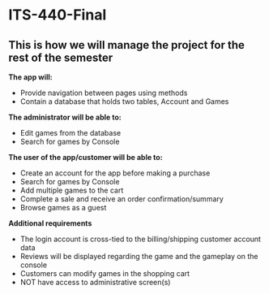 # ITS-440-Final
This is how we will manage the project for the rest of the semester
-----------------------------------------------------------------------------------------------------------------------------------------------------------------------------------
**The app will:**

*    Provide navigation between pages using methods
*    Contain a database that holds two tables, Account and Games


**The administrator will be able to:**

*    Edit games from the database
*    Search for games by Console


**The user of the app/customer will be able to:**

*    Create an account for the app before making a purchase
*    Search for games by Console
*    Add multiple games to the cart
*    Complete a sale and receive an order confirmation/summary
*    Browse games as a guest


**Additional requirements**

*   The login account is cross-tied to the billing/shipping customer account data
*   Reviews will be displayed regarding the game and the gameplay on the console
*   Customers can modify games in the shopping cart
*   NOT have access to administrative screen(s)
